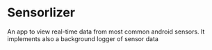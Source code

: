 # Sensorlizer

An app to view real-time data from most common android sensors.
It implements also a background logger of sensor data
